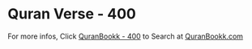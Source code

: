 # Quran Verse - 400 

For more infos, Click [QuranBookk - 400](https://www.quranbookk.com/quran/search?q=400) to Search at [QuranBookk.com](http://quranbookk.com/)